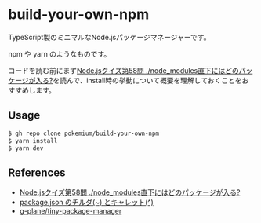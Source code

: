# build-your-own-npm

TypeScript製のミニマルなNode.jsパッケージマネージャーです。

npm や yarn のようなものです。

コードを読む前にまず[Node.jsクイズ第58問 ./node_modules直下にはどのパッケージが入る?](https://blog.tai2.net/node-quiz-about-npm-install.html)を読んで、install時の挙動について概要を理解しておくことをおすすめします。

## Usage

```sh
$ gh repo clone pokemium/build-your-own-npm
$ yarn install
$ yarn dev
```

## References

- [Node.jsクイズ第58問 ./node_modules直下にはどのパッケージが入る?](https://blog.tai2.net/node-quiz-about-npm-install.html)
- [package.json のチルダ(~) とキャレット(^)](https://qiita.com/sotarok/items/4ebd4cfedab186355867)
- [g-plane/tiny-package-manager](https://github.com/g-plane/tiny-package-manager)